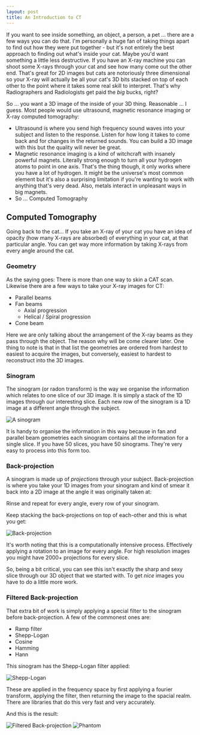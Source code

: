 ```yaml
---
layout: post
title: An Introduction to CT
---
```


If you want to see inside something, an object, a person, a pet ... there are a few ways you can do that. I'm personally a huge fan of taking things apart to find out how they were put together - but it's not entirely the best approach to finding out what's inside your cat. Maybe you'd want something a little less destructive. If you have an X-ray machine you can shoot some X-rays through your cat and see how many come out the other end. That's great for 2D images but cats are notoriously three dimensional so your X-ray will actually be all your cat's 3D bits stacked on top of each other to the point where it takes some real skill to interpret. That's why Radiographers and Radiologists get paid the *big* bucks, right? <!--more-->

So ... you want a 3D image of the inside of your 3D thing. Reasonable ... I guess. Most people would use ultrasound, magnetic resonance imaging or X-ray computed tomography:
+ Ultrasound is where you send high frequency sound waves into your subject and listen to the response. Listen for how long it takes to come back and for changes in the returned sounds. You can build a 3D image with this but the quality will never be great.
+ Magnetic resonance imaging is a kind of witchcraft with insanely powerful magnets. Literally strong enough to turn all your hydrogen atoms to point in one axis. That's the thing though, it only works where you have a lot of hydrogen. It might be the universe's most common element but it's also a surprising limitation if you're wanting to work with anything that's very dead. Also, metals interact in unpleasant ways in big magnets.
+ So ... Computed Tomography

## Computed Tomography
Going back to the cat... If you take an X-ray of your cat you have an idea of opacity (how many X-rays are absorbed) of everything in your cat, at that particular angle. You can get way more information by taking X-rays from every angle around the cat.

### Geometry
As the saying goes: There is more than one way to skin a CAT scan. Likewise there are a few ways to take your X-ray images for CT:
+ Parallel beams
+ Fan beams
    + Axial progression
    + Helical / Spiral progression
+ Cone beam

Here we are only talking about the arrangement of the X-ray beams as they pass through the object. The reason why will be come clearer later. One thing to note is that in that list the geometries are ordered from hardest to easiest to acquire the images, but conversely, easiest to hardest to reconstruct into the 3D images.

### Sinogram
The sinogram (or radon transform) is the way we organise the information which relates to one slice of our 3D image. It is simply a stack of the 1D images through our interesting slice. Each new row of the sinogram is a 1D image at a different angle through the subject.

![A sinogram][sinogram]

It is handy to organise the information in this way because in fan and parallel beam geometries each sinogram contains all the information for a single slice. If you have 50 slices, you have 50 sinograms. They're very easy to process into this form too.

### Back-projection
A sinogram is made up of *projections* through your subject. Back-projection is where you take your 1D images from your sinogram and kind of smear it back into a 2D image at the angle it was originally taken at:

Rinse and repeat for every angle, every row of your sinogram.

Keep stacking the back-projections on top of each-other and this is what you get:

![Back-projection][unfilteredBP]

It's worth noting that this is a computationally intensive process. Effectively applying a rotation to an image for every angle. For high resolution images you might have 2000+ projections for every slice.

So, being a bit critical, you can see this isn't exactly the sharp and sexy slice through our 3D object that we started with. To get _nice_ images you have to do a little more work.

### Filtered Back-projection
That extra bit of work is simply applying a special filter to the sinogram before back-projection. A few of the commonest ones are:

+ Ramp filter
+ Shepp-Logan
+ Cosine
+ Hamming
+ Hann

This sinogram has the Shepp-Logan filter applied:

![Shepp-Logan][SL-filtered-sinogram]

These are applied in the frequency space by first applying a fourier transform, applying the filter, then returning the image to the spacial realm. There are libraries that do this very fast and very accurately.

And this is the result:

![Filtered Back-projection][FBP]
![Phantom][Phantom]


[sinogram]: https://catblo.gs/_images/intro_sinogram.png "Sinogram"
[unfilteredBP]: https://catblo.gs/_images/intro_unfiltered_BP.png "Back-projection"
[SL-filtered-sinogram]: https://catblo.gs/_images/intro_SL_filtered_sinogram.png "Shepp-Logan filtered Sinogram"
[FBP]: https://catblo.gs/_images/intro_FBP.png "Filtered Back-projection reconstruction"
[Phantom]: https://catblo.gs/_images/intro_phantom.png "Original mathematical phantom"